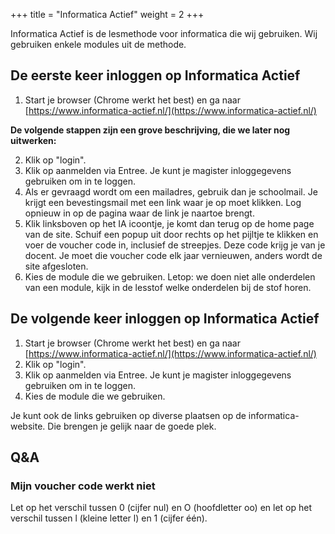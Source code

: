 +++
title = "Informatica Actief"
weight = 2
+++

Informatica Actief is de lesmethode voor informatica die wij gebruiken. Wij gebruiken enkele modules uit de methode.
<!--more-->

## De eerste keer inloggen op Informatica Actief

1. Start je browser (Chrome werkt het best) en ga naar [https://www.informatica-actief.nl/](https://www.informatica-actief.nl/)

**De volgende stappen zijn een grove beschrijving, die we later nog uitwerken:**

2. Klik op "login".
3. Klik op aanmelden via Entree. Je kunt je magister inloggegevens gebruiken om in te loggen.
4. Als er gevraagd wordt om een mailadres, gebruik dan je schoolmail. Je krijgt een bevestingsmail met een link waar je op moet klikken. Log opnieuw in op de pagina waar de link je naartoe brengt.
5. Klik linksboven op het IA icoontje, je komt dan terug op de home page van de site. Schuif een popup uit door rechts op het pijltje te klikken en voer de voucher code in, inclusief de streepjes. Deze code krijg je van je docent. Je moet die voucher code elk jaar vernieuwen, anders wordt de site afgesloten.
6. Kies de module die we gebruiken. Letop: we doen niet alle onderdelen van een module, kijk in de lesstof welke onderdelen bij de stof horen.

## De volgende keer inloggen op Informatica Actief
1. Start je browser (Chrome werkt het best) en ga naar [https://www.informatica-actief.nl/](https://www.informatica-actief.nl/)
2. Klik op "login".
3. Klik op aanmelden via Entree. Je kunt je magister inloggegevens gebruiken om in te loggen.
4. Kies de module die we gebruiken.

Je kunt ook de links gebruiken op diverse plaatsen op de informatica-website. Die brengen je gelijk naar de goede plek.

## Q&A

### Mijn voucher code werkt niet
Let op het verschil tussen 0 (cijfer nul) en O (hoofdletter oo) en let op het verschil tussen l (kleine letter l) en 1 (cijfer één).
